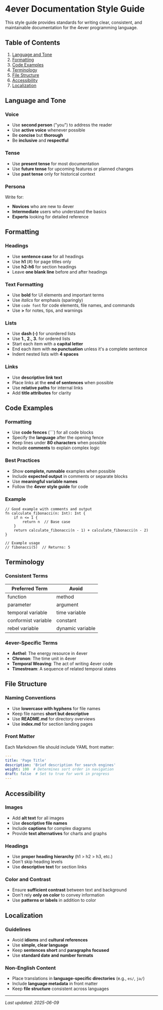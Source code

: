 # 4ever Documentation Style Guide

This style guide provides standards for writing clear, consistent, and maintainable documentation for the 4ever programming language.

## Table of Contents

1. [Language and Tone](#language-and-tone)
2. [Formatting](#formatting)
3. [Code Examples](#code-examples)
4. [Terminology](#terminology)
5. [File Structure](#file-structure)
6. [Accessibility](#accessibility)
7. [Localization](#localization)

## Language and Tone

### Voice

- Use **second person** ("you") to address the reader
- Use **active voice** whenever possible
- Be **concise** but **thorough**
- Be **inclusive** and **respectful**

### Tense

- Use **present tense** for most documentation
- Use **future tense** for upcoming features or planned changes
- Use **past tense** only for historical context

### Persona

Write for:
- **Novices** who are new to 4ever
- **Intermediate** users who understand the basics
- **Experts** looking for detailed reference

## Formatting

### Headings

- Use **sentence case** for all headings
- Use **h1** (#) for page titles only
- Use **h2-h6** for section headings
- Leave **one blank line** before and after headings

### Text Formatting

- Use **bold** for UI elements and important terms
- Use *italics* for emphasis (sparingly)
- Use `code font` for code elements, file names, and commands
- Use **>** for notes, tips, and warnings

### Lists

- Use **dash (-)** for unordered lists
- Use **1., 2., 3.** for ordered lists
- Start each item with a **capital letter**
- End each item with **no punctuation** unless it's a complete sentence
- Indent nested lists with **4 spaces**

### Links

- Use **descriptive link text**
- Place links at the **end of sentences** when possible
- Use **relative paths** for internal links
- Add **title attributes** for clarity

## Code Examples

### Formatting

- Use **code fences** (```) for all code blocks
- Specify the **language** after the opening fence
- Keep lines under **80 characters** when possible
- Include **comments** to explain complex logic

### Best Practices

- Show **complete, runnable** examples when possible
- Include **expected output** in comments or separate blocks
- Use **meaningful variable names**
- Follow the **4ever style guide** for code

### Example

```4ever
// Good example with comments and output
fn calculate_fibonacci(n: Int): Int {
    if n <= 1 {
        return n  // Base case
    }
    return calculate_fibonacci(n - 1) + calculate_fibonacci(n - 2)
}

// Example usage
// fibonacci(5)  // Returns: 5
```

## Terminology

### Consistent Terms

| Preferred Term | Avoid |
|---------------|-------|
| function | method |
| parameter | argument |
| temporal variable | time variable |
| conformist variable | constant |
| rebel variable | dynamic variable |

### 4ever-Specific Terms

- **Aethel**: The energy resource in 4ever
- **Chronon**: The time unit in 4ever
- **Temporal Weaving**: The act of writing 4ever code
- **Timestream**: A sequence of related temporal states

## File Structure

### Naming Conventions

- Use **lowercase with hyphens** for file names
- Keep file names **short but descriptive**
- Use **README.md** for directory overviews
- Use **index.md** for section landing pages

### Front Matter

Each Markdown file should include YAML front matter:

```yaml
---
title: 'Page Title'
description: 'Brief description for search engines'
weight: 100  # Determines sort order in navigation
draft: false  # Set to true for work in progress
---
```

## Accessibility

### Images

- Add **alt text** for all images
- Use **descriptive file names**
- Include **captions** for complex diagrams
- Provide **text alternatives** for charts and graphs

### Headings

- Use **proper heading hierarchy** (h1 > h2 > h3, etc.)
- Don't skip heading levels
- Use **descriptive text** for section links

### Color and Contrast

- Ensure **sufficient contrast** between text and background
- Don't rely **only on color** to convey information
- Use **patterns or labels** in addition to color

## Localization

### Guidelines

- Avoid **idioms** and **cultural references**
- Use **simple, clear language**
- Keep **sentences short** and **paragraphs focused**
- Use **standard date and number formats**

### Non-English Content

- Place translations in **language-specific directories** (e.g., `es/`, `ja/`)
- Include **language metadata** in front matter
- Keep **file structure** consistent across languages

---

*Last updated: 2025-06-09*
